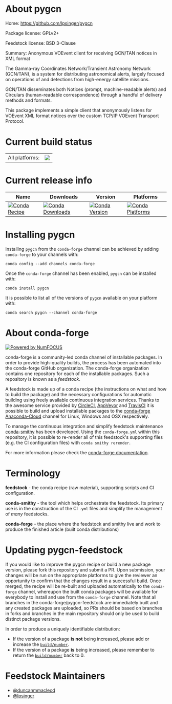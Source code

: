 About pygcn
===========

Home: https://github.com/lpsinger/pygcn

Package license: GPLv2+

Feedstock license: BSD 3-Clause

Summary: Anonymous VOEvent client for receiving GCN/TAN notices in XML format

The Gamma-ray Coordinates Network/Transient Astronomy Network (GCN/TAN),
is a system for distributing astronomical alerts, largely focused on
operations of and detections from high-energy satellite missions.

GCN/TAN disseminates both Notices (prompt, machine-readable alerts) and
Circulars (human-readable correspondence) through a handful of delivery
methods and formats.

This package implements a simple client that anonymously listens for
VOEvent XML format notices over the custom TCP/IP VOEvent Transport
Protocol.


Current build status
====================


<table><tr><td>All platforms:</td>
    <td>
      <a href="https://dev.azure.com/conda-forge/feedstock-builds/_build/latest?definitionId=2331&branchName=master">
        <img src="https://dev.azure.com/conda-forge/feedstock-builds/_apis/build/status/pygcn-feedstock?branchName=master">
      </a>
    </td>
  </tr>
</table>

Current release info
====================

| Name | Downloads | Version | Platforms |
| --- | --- | --- | --- |
| [![Conda Recipe](https://img.shields.io/badge/recipe-pygcn-green.svg)](https://anaconda.org/conda-forge/pygcn) | [![Conda Downloads](https://img.shields.io/conda/dn/conda-forge/pygcn.svg)](https://anaconda.org/conda-forge/pygcn) | [![Conda Version](https://img.shields.io/conda/vn/conda-forge/pygcn.svg)](https://anaconda.org/conda-forge/pygcn) | [![Conda Platforms](https://img.shields.io/conda/pn/conda-forge/pygcn.svg)](https://anaconda.org/conda-forge/pygcn) |

Installing pygcn
================

Installing `pygcn` from the `conda-forge` channel can be achieved by adding `conda-forge` to your channels with:

```
conda config --add channels conda-forge
```

Once the `conda-forge` channel has been enabled, `pygcn` can be installed with:

```
conda install pygcn
```

It is possible to list all of the versions of `pygcn` available on your platform with:

```
conda search pygcn --channel conda-forge
```


About conda-forge
=================

[![Powered by NumFOCUS](https://img.shields.io/badge/powered%20by-NumFOCUS-orange.svg?style=flat&colorA=E1523D&colorB=007D8A)](http://numfocus.org)

conda-forge is a community-led conda channel of installable packages.
In order to provide high-quality builds, the process has been automated into the
conda-forge GitHub organization. The conda-forge organization contains one repository
for each of the installable packages. Such a repository is known as a *feedstock*.

A feedstock is made up of a conda recipe (the instructions on what and how to build
the package) and the necessary configurations for automatic building using freely
available continuous integration services. Thanks to the awesome service provided by
[CircleCI](https://circleci.com/), [AppVeyor](https://www.appveyor.com/)
and [TravisCI](https://travis-ci.org/) it is possible to build and upload installable
packages to the [conda-forge](https://anaconda.org/conda-forge)
[Anaconda-Cloud](https://anaconda.org/) channel for Linux, Windows and OSX respectively.

To manage the continuous integration and simplify feedstock maintenance
[conda-smithy](https://github.com/conda-forge/conda-smithy) has been developed.
Using the ``conda-forge.yml`` within this repository, it is possible to re-render all of
this feedstock's supporting files (e.g. the CI configuration files) with ``conda smithy rerender``.

For more information please check the [conda-forge documentation](https://conda-forge.org/docs/).

Terminology
===========

**feedstock** - the conda recipe (raw material), supporting scripts and CI configuration.

**conda-smithy** - the tool which helps orchestrate the feedstock.
                   Its primary use is in the construction of the CI ``.yml`` files
                   and simplify the management of *many* feedstocks.

**conda-forge** - the place where the feedstock and smithy live and work to
                  produce the finished article (built conda distributions)


Updating pygcn-feedstock
========================

If you would like to improve the pygcn recipe or build a new
package version, please fork this repository and submit a PR. Upon submission,
your changes will be run on the appropriate platforms to give the reviewer an
opportunity to confirm that the changes result in a successful build. Once
merged, the recipe will be re-built and uploaded automatically to the
`conda-forge` channel, whereupon the built conda packages will be available for
everybody to install and use from the `conda-forge` channel.
Note that all branches in the conda-forge/pygcn-feedstock are
immediately built and any created packages are uploaded, so PRs should be based
on branches in forks and branches in the main repository should only be used to
build distinct package versions.

In order to produce a uniquely identifiable distribution:
 * If the version of a package **is not** being increased, please add or increase
   the [``build/number``](https://conda.io/docs/user-guide/tasks/build-packages/define-metadata.html#build-number-and-string).
 * If the version of a package **is** being increased, please remember to return
   the [``build/number``](https://conda.io/docs/user-guide/tasks/build-packages/define-metadata.html#build-number-and-string)
   back to 0.

Feedstock Maintainers
=====================

* [@duncanmmacleod](https://github.com/duncanmmacleod/)
* [@lpsinger](https://github.com/lpsinger/)

